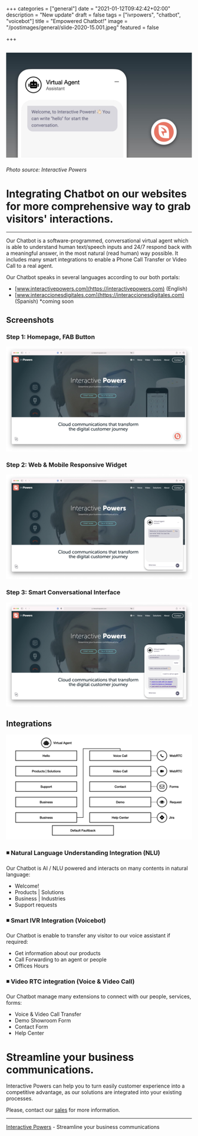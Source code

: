 +++
categories = ["general"]
date = "2021-01-12T09:42:42+02:00"
description = "New update"
draft = false
tags = ["ivrpowers", "chatbot", "voicebot"]
title = "Empowered Chatbot!"
image = "/postimages/general/slide-2020-15.001.jpeg"
featured = false

+++

![Welcome to our New Blog!](/postimages/general/slide-2020-15.001.jpeg)
---------
###### Photo source: Interactive Powers

# Integrating Chatbot on our websites for more comprehensive way to grab visitors' interactions.
---

Our Chatbot is a software-programmed, conversational virtual agent which is able to understand human text/speech inputs and 24/7 respond back with a meaningful answer, in the most natural (read human) way possible. It includes many smart integrations to enable a Phone Call Transfer or Video Call to a real agent.

Our Chatbot speaks in several languages according to our both portals:

* [www.interactivepowers.com](https://interactivepowers.com)  (English)
* [www.interaccionesdigitales.com](https://interaccionesdigitales.com) (Spanish) *coming soon

## Screenshots


### Step 1: Homepage, FAB Button

![Chatbot!](/postimages/general/slide-2020-15.002.jpeg)

### Step 2: Web & Mobile Responsive Widget

![Chatbot!](/postimages/general/slide-2020-15.003.jpeg)

### Step 3: Smart Conversational Interface

![Chatbot!](/postimages/general/slide-2020-15.004.jpeg)

## Integrations

![Chatbot!](/postimages/general/slide-2020-15.005.jpeg)

###	◾️ Natural Language Understanding Integration (NLU)

Our Chatbot is AI / NLU powered and interacts on many contents in natural language:

* Welcome!
* Products | Solutions
* Business | Industries
* Support requests

###	◾️ Smart IVR Integration (Voicebot)

Our Chatbot is enable to transfer any visitor to our voice assistant if required:

* Get information about our products
* Call Forwarding to an agent or people
* Offices Hours

###	◾️ Video RTC integration (Voice & Video Call)

Our Chatbot manage many extensions to connect with our people, services, forms:

* Voice & Video Call Transfer
* Demo Showroom Form
* Contact Form
* Help Center

# Streamline your business communications.

Interactive Powers can help you to turn easily customer experience into a competitive advantage, as our solutions are integrated into your existing processes.

Please, contact our [sales](https://www.ivrpowers.com/support-services/) for more information.

---
[Interactive Powers](http://www.ivrpowers.com/) - Streamline your business communications



